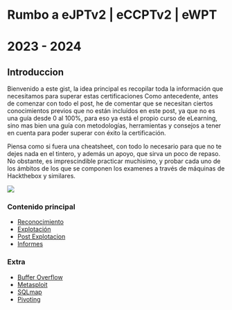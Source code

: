 # Rumbo a eJPTv2 | eCCPTv2 | eWPT
# 2023 - 2024
## Introduccion

Bienvenido a este gist, la idea principal es recopilar toda la información que necesitamos para superar estas certificaciones
Como antecedente, antes de comenzar con todo el post, he de comentar que se necesitan ciertos conocimientos previos que no están
incluídos en este post, ya que no es una guía desde 0 al 100%, para eso ya está el propio curso de eLearning, sino mas bien una guía
con metodologías, herramientas y consejos a tener en cuenta para poder superar con éxito la certificación.

Piensa como si fuera una cheatsheet, con todo lo necesario para que no te dejes nada en el tintero, y además un apoyo, que sirva
un poco de repaso. No obstante, es imprescindible practicar muchisimo, y probar cada uno de los ámbitos de los que se componen los examenes a través de máquinas de Hackthebox y similares.

<img align="center" src="https://raw.githubusercontent.com/glmbxecurity/assets/main/eJPT.png" />  

### Contenido principal  
- [Reconocimiento]()  
- [Explotación]()
- [Post Explotacion]()
- [Informes]()

### Extra 
- [Buffer Overflow]()  
- [Metasploit]()
- [SQLmap]()
- [Pivoting]()  



